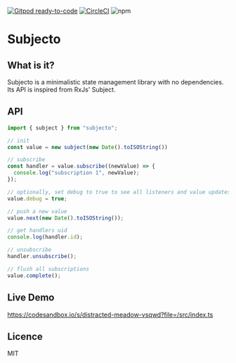 [![Gitpod ready-to-code](https://img.shields.io/badge/Gitpod-ready--to--code-blue?logo=gitpod)](https://gitpod.io/#https://github.com/paulbrie/subjecto)
[![CircleCI](https://circleci.com/gh/paulbrie/subjecto.svg?style=shield)](https://circleci.com/gh/paulbrie/subjecto)
![npm](https://img.shields.io/npm/dm/subjecto)

# Subjecto

## What is it?

Subjecto is a minimalistic state management library with no dependencies. Its API is inspired from RxJs' Subject.

## API

```javascript
import { subject } from "subjecto";

// init
const value = new subject(new Date().toISOString())

// subscribe
const handler = value.subscribe((newValue) => {
  console.log("subscription 1", newValue);
});

// optionally, set debug to true to see all listeners and value updates
value.debug = true;

// push a new value
value.next(new Date().toISOString());

// get handlers uid
console.log(handler.id);

// unsubscribe
handler.unsubscribe();

// flush all subscriptions
value.complete();

```

## Live Demo

https://codesandbox.io/s/distracted-meadow-vsqwd?file=/src/index.ts

## Licence

MIT

